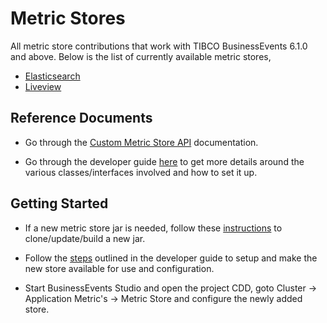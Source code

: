 # Metric Stores

All metric store contributions that work with TIBCO BusinessEvents 6.1.0 and above. Below is the list of currently available metric stores,

* [Elasticsearch](https://github.com/tibco/be-contribution/tree/main/metric/elasticsearch)
* [Liveview](https://github.com/TIBCOSoftware/be-contribution/tree/main/metric/liveview)

## Reference Documents

* Go through the [Custom Metric Store API](https://docs.tibco.com/emp/businessevents-enterprise/6.1.0/doc/html/api/javadoc/com/tibco/cep/runtime/appmetrics/package-summary.html) documentation.

* Go through the developer guide [here](https://docs.tibco.com/emp/businessevents-enterprise/6.1.0/doc/html/Configuration/Custom-Application-Metrics-Store.htm) to get more details around the various classes/interfaces involved and how to set it up.

## Getting Started

* If a new metric store jar is needed, follow these [instructions](https://github.com/tibco/be-contribution) to clone/update/build a new jar.

* Follow the [steps](https://docs.tibco.com/emp/businessevents-enterprise/6.1.0/doc/html/Configuration/Creating-a-Custom-Application-Metrics-Store.htm?tocpath=Configuration%20Guide%7CCluster%20Configurations%20For%20Your%20Project%7CCustom%20Application%20Metrics%20Store%7C_____1) outlined in the developer guide to setup and make the new store available for use and configuration.

* Start BusinessEvents Studio and open the project CDD, goto Cluster -> Application Metric's -> Metric Store and configure the newly added store.

